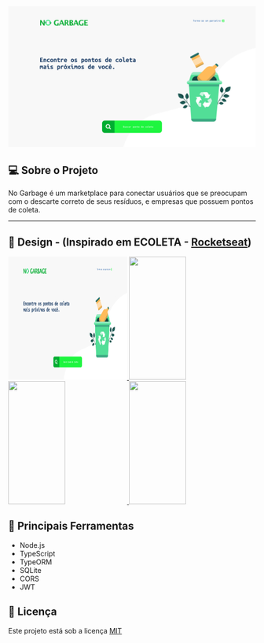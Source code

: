 ![Banner](./assets/Banner.svg "Banner")

## 💻 Sobre o Projeto
No Garbage é um marketplace para conectar usuários que se preocupam com o descarte correto de seus resíduos, e empresas que possuem pontos de coleta.

---

## 🎨 Design - (Inspirado em ECOLETA - [Rocketseat](https://rocketseat.com.br/))
<a href="https://www.figma.com/community/file/1008849382061885402" target="_blank">
  <img src="./assets/web/Home.svg" height="250px" width="48%"/>
  <img src="./assets/web/Profile.svg" height="250px" width="48%"/>
  <img src="./assets/web/Points.svg" height="250px" width="48%"/>
  <img src="./assets/web/PointsDetails.svg" height="250px" width="48%"/>
</a>

## 🧰 Principais Ferramentas
* Node.js
* TypeScript
* TypeORM
* SQLite
* CORS
* JWT

## 📝 Licença
Este projeto está sob a licença [MIT](./LICENSE)
